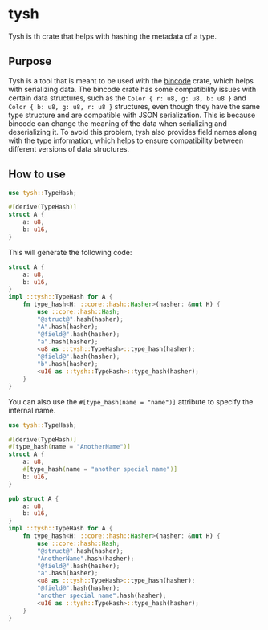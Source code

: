 # tysh

Tysh is th crate that helps with hashing the metadata of a type.

## Purpose

Tysh is a tool that is meant to be used with the [bincode](https://github.com/bincode-org/bincode) crate, which helps with serializing data. The bincode crate has some compatibility issues with certain data structures, such as the `Color { r: u8, g: u8, b: u8 }` and `Color { b: u8, g: u8, r: u8 }` structures, even though they have the same type structure and are compatible with JSON serialization. This is because bincode can change the meaning of the data when serializing and deserializing it.
To avoid this problem, tysh also provides field names along with the type information, which helps to ensure compatibility between different versions of data structures.

## How to use

```rust
use tysh::TypeHash;

#[derive(TypeHash)]
struct A {
    a: u8,
    b: u16,
}
```

This will generate the following code:

```rust
struct A {
    a: u8,
    b: u16,
}
impl ::tysh::TypeHash for A {
    fn type_hash<H: ::core::hash::Hasher>(hasher: &mut H) {
        use ::core::hash::Hash;
        "@struct@".hash(hasher);
        "A".hash(hasher);
        "@field@".hash(hasher);
        "a".hash(hasher);
        <u8 as ::tysh::TypeHash>::type_hash(hasher);
        "@field@".hash(hasher);
        "b".hash(hasher);
        <u16 as ::tysh::TypeHash>::type_hash(hasher);
    }
}
```

You can also use the `#[type_hash(name = "name")]` attribute to specify the internal name.

```rust
use tysh::TypeHash;

#[derive(TypeHash)]
#[type_hash(name = "AnotherName")]
struct A {
    a: u8,
    #[type_hash(name = "another special name")]
    b: u16,
}
```

```rust
pub struct A {
    a: u8,
    b: u16,
}
impl ::tysh::TypeHash for A {
    fn type_hash<H: ::core::hash::Hasher>(hasher: &mut H) {
        use ::core::hash::Hash;
        "@struct@".hash(hasher);
        "AnotherName".hash(hasher);
        "@field@".hash(hasher);
        "a".hash(hasher);
        <u8 as ::tysh::TypeHash>::type_hash(hasher);
        "@field@".hash(hasher);
        "another special name".hash(hasher);
        <u16 as ::tysh::TypeHash>::type_hash(hasher);
    }
}
```
